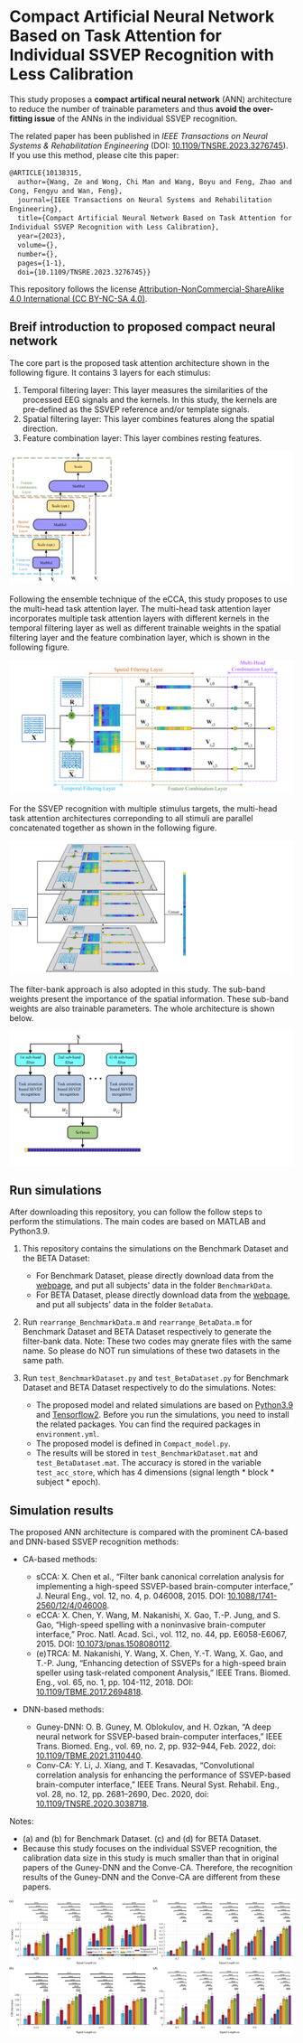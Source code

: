 # Compact Artificial Neural Network Based on Task Attention for Individual SSVEP Recognition with Less Calibration

This study proposes a **compact artifical neural network** (ANN) architecture to reduce the number of trainable parameters and thus **avoid the over-fitting issue** of the ANNs in the individual SSVEP recognition. 

The related paper has been published in *IEEE Transactions on Neural Systems & Rehabilitation Engineering* (DOI: [10.1109/TNSRE.2023.3276745](https://doi.org/10.1109/TNSRE.2023.3276745)). If you use this method, please cite this paper:

```
@ARTICLE{10138315,
  author={Wang, Ze and Wong, Chi Man and Wang, Boyu and Feng, Zhao and Cong, Fengyu and Wan, Feng},
  journal={IEEE Transactions on Neural Systems and Rehabilitation Engineering}, 
  title={Compact Artificial Neural Network Based on Task Attention for Individual SSVEP Recognition with Less Calibration}, 
  year={2023},
  volume={},
  number={},
  pages={1-1},
  doi={10.1109/TNSRE.2023.3276745}}
```

This repository follows the license [Attribution-NonCommercial-ShareAlike 4.0 International (CC BY-NC-SA 4.0)](https://creativecommons.org/licenses/by-nc-sa/4.0/deed.en).

## Breif introduction to proposed compact neural network

The core part is the proposed task attention architecture shown in the following figure. It contains 3 layers for each stimulus:

1. Temporal filtering layer: This layer measures the similarities of the processed EEG signals and the kernels. In this study, the kernels are pre-defined as the SSVEP reference and/or template signals.
2. Spatial filtering layer: This layer combines features along the spatial direction.
3. Feature combination layer: This layer combines resting features.

![Proposed task attention architecture](./images/1.png)

Following the ensemble technique of the eCCA, this study proposes to use the multi-head task attention layer. The multi-head task attention layer incorporates multiple task attention layers with different kernels in the temporal filtering layer as well as different trainable weights in the spatial filtering layer and the feature combination layer, which is shown in the following figure.

![Multi-head task attention](./images/2.png)

For the SSVEP recognition with multiple stimulus targets, the multi-head task attention architectures correponding to all stimuli are parallel concatenated together as shown in the following figure.

![Task attention based SSVEP recognition architecture](./images/3.png)

The filter-bank approach is also adopted in this study. The sub-band weights present the importance of the spatial information. These sub-band weights are also trainable parameters. The whole architecture is shown below.

![Task attention based SSVEP recognition architecture with filter-bank approach](./images/4.png)

## Run simulations

After downloading this repository, you can follow the follow steps to perform the stimulations. The main codes are based on MATLAB and Python3.9.

1. This repository contains the simulations on the Benchmark Dataset and the BETA Dataset:
   
   + For Benchmark Dataset, please directly download data from the [webpage](http://bci.med.tsinghua.edu.cn/download.html), and put all subjects' data in the folder `BenchmarkData`.
   + For BETA Dataset, please directly download data from the [webpage](http://bci.med.tsinghua.edu.cn/download.html), and put all subjects' data in the folder `BetaData`.

2. Run `rearrange_BenchmarkData.m` and `rearrange_BetaData.m` for Benchmark Dataset and BETA Dataset respectively to generate the filter-bank data. Note: These two codes may gnerate files with the same name. So please do NOT run simulations of these two datasets in the same path. 
3. Run `test_BenchmarkDataset.py` and `test_BetaDataset.py` for Benchmark Dataset and BETA Dataset respectively to do the simulations. Notes:

    + The proposed model and related simulations are based on [Python3.9](https://docs.anaconda.com/free/anaconda/reference/packages/py3.9_win-64/) and [Tensorflow2](https://www.tensorflow.org/guide/effective_tf2?hl=zh-cn). Before you run the simulations, you need to install the related packages. You can find the required packages in `environment.yml`.
    + The proposed model is defined in `Compact_model.py`.
    + The results will be stored in `test_BenchmarkDataset.mat` and `test_BetaDataset.mat`. The accuracy is stored in the variable `test_acc_store`, which has 4 dimensions (signal length * block * subject * epoch).

## Simulation results

The proposed ANN architecture is compared with the prominent CA-based and DNN-based SSVEP recognition methods:

+ CA-based methods:
  
  + sCCA: X. Chen et al., “Filter bank canonical correlation analysis for implementing a high-speed SSVEP-based brain-computer interface,” J. Neural Eng., vol. 12, no. 4, p. 046008, 2015. DOI: [10.1088/1741-2560/12/4/046008](https://doi.org/10.1088/1741-2560/12/4/046008).
  + eCCA: X. Chen, Y. Wang, M. Nakanishi, X. Gao, T.-P. Jung, and S. Gao, “High-speed spelling with a noninvasive brain-computer interface,” Proc. Natl. Acad. Sci., vol. 112, no. 44, pp. E6058-E6067, 2015. DOI: [10.1073/pnas.1508080112](https://doi.org/10.1073/pnas.1508080112).
  + (e)TRCA: M. Nakanishi, Y. Wang, X. Chen, Y.-T. Wang, X. Gao, and T.-P. Jung, “Enhancing detection of SSVEPs for a high-speed brain speller using task-related component Analysis,” IEEE Trans. Biomed. Eng., vol. 65, no. 1, pp. 104-112, 2018. DOI: [10.1109/TBME.2017.2694818](https://doi.org/10.1109/TBME.2017.2694818).

+ DNN-based methods:

    + Guney-DNN: O. B. Guney, M. Oblokulov, and H. Ozkan, “A deep neural network for SSVEP-based brain-computer interfaces,” IEEE Trans. Biomed. Eng., vol. 69, no. 2, pp. 932–944, Feb. 2022, doi: [10.1109/TBME.2021.3110440](https://doi.org/10.1109/TBME.2021.3110440).
    + Conv-CA: Y. Li, J. Xiang, and T. Kesavadas, “Convolutional correlation analysis for enhancing the performance of SSVEP-based brain-computer interface,” IEEE Trans. Neural Syst. Rehabil. Eng., vol. 28, no. 12, pp. 2681–2690, Dec. 2020, doi: [10.1109/TNSRE.2020.3038718](https://doi.org/10.1109/TNSRE.2020.3038718).

Notes: 

+ (a) and (b) for Benchmark Dataset. (c) and (d) for BETA Dataset.
+ Because this study focuses on the individual SSVEP recognition, the calibration data size in this study is much smaller than that in original papers of the Guney-DNN and the Conve-CA. Therefore, the recognition results of the Guney-DNN and the Conve-CA are different from these papers.

![Classification performance](./images/5.png)
